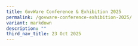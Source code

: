 ```yaml
---
title: GovWare Conference & Exhibition 2025
permalink: /govware-conference-exhibition-2025/
variant: markdown
description: ""
third_nav_title: 23 Oct 2025
---
```

